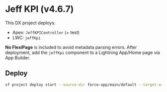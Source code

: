 # Jeff KPI (v4.6.7)

This DX project deploys:
- Apex: `JeffKPIController` (+ test)
- LWC: `jeffKpi`

**No FlexiPage** is included to avoid metadata parsing errors. After deployment, add the `jeffKpi` component to a Lightning App/Home page via App Builder.

## Deploy

```bash
sf project deploy start --source-dir force-app/main/default --target-org <your_alias>
```

